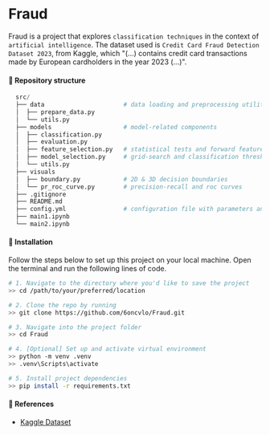 # Fraud

Fraud is a project that explores `classification techniques` in the context of `artificial intelligence`.
The dataset used is `Credit Card Fraud Detection Dataset 2023`, from Kaggle, which "(...) contains credit card transactions made by European cardholders in the year 2023 (...)".

#### :file_folder: Repository structure
```python
  src/
  ├── data                      # data loading and preprocessing utilities
  │  ├── prepare_data.py
  │  └── utils.py
  ├── models                    # model-related components
  │  ├── classification.py
  │  ├── evaluation.py
  │  ├── feature_selection.py   # statistical tests and forward feature selection
  │  ├── model_selection.py     # grid-search and classification threshold evaluation
  │  └── utils.py
  ├── visuals
  │  ├── boundary.py            # 2D & 3D decision boundaries
  │  └── pr_roc_curve.py        # precision-recall and roc curves
  ├── .gitignore
  ├── README.md
  ├── config.yml                # configuration file with parameters and settings
  ├── main1.ipynb
  └── main2.ipynb
  ```

#### :rocket: Installation

Follow the steps below to set up this project on your local machine.
Open the terminal and run the following lines of code.

```bash
# 1. Navigate to the directory where you'd like to save the project
>> cd /path/to/your/preferred/location

# 2. Clone the repo by running
>> git clone https://github.com/6oncvlo/Fraud.git

# 3. Navigate into the project folder
>> cd Fraud

# 4. [Optional] Set up and activate virtual environment
>> python -m venv .venv  
>> .venv\Scripts\activate

# 5. Install project dependencies
>> pip install -r requirements.txt

```
#### :handshake: References
- [Kaggle Dataset](https://www.kaggle.com/datasets/nelgiriyewithana/credit-card-fraud-detection-dataset-2023)
